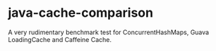 # java-cache-comparison
A very rudimentary benchmark test for ConcurrentHashMaps, Guava LoadingCache and Caffeine Cache.
